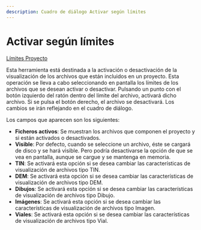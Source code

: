 ```yaml
---
description: Cuadro de diálogo Activar según límites
---
```


# Activar según límites

[Límites Proyecto](../fichas-de-herramientas/untitled-254/untitled-278.md)

Esta herramienta está destinada a la activación o desactivación de la visualización de los archivos que están incluidos en un proyecto. Esta operación se lleva a cabo seleccionando en pantalla los límites de los archivos que se desean activar o desactivar. Pulsando un punto con el botón izquierdo del ratón dentro del límite del archivo, activará dicho archivo. Si se pulsa el botón derecho, el archivo se desactivará. Los cambios se irán reflejando en el cuadro de diálogo.

Los campos que aparecen son los siguientes:

* **Ficheros activos**: Se muestran los archivos que componen el proyecto y si están activados o desactivados.
* **Visible**: Por defecto, cuando se seleccione un archivo, éste se cargará de disco y se hará visible. Pero podría desactivarse la opción de que se vea en pantalla, aunque se cargue y se mantenga en memoria.
* **TIN**: Se activará esta opción si se desea cambiar las características de visualización de archivos tipo TIN.
* **DEM**: Se activará esta opción si se desea cambiar las características de visualización de archivos tipo DEM.
* **Dibujos**: Se activará esta opción si se desea cambiar las características de visualización de archivos tipo Dibujo.
* **Imágenes**: Se activará esta opción si se desea cambiar las características de visualización de archivos tipo Imagen.
* **Viales**: Se activará esta opción si se desea cambiar las características de visualización de archivos tipo Vial.

